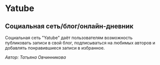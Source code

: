 # Yatube
## Социальная сеть/блог/онлайн-дневник

Социальная сеть "Yatube" даёт пользователям возможность публиковать записи в свой блог, подписываться на любимых авторов и добавлять понравившиеся записи в избранное.

_Автор: Татьяна Овчинникова_
